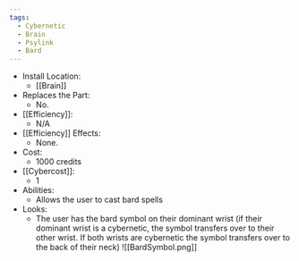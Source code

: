 ```yaml
---
tags:
  - Cybernetic
  - Brain
  - Psylink
  - Bard
---
```

* Install Location:
	* [[Brain]]
* Replaces the Part:
	* No.
* [[Efficiency]]:
	* N/A
* [[Efficiency]] Effects:
	- None.
* Cost:
	* 1000 credits
* [[Cybercost]]:
	* 1
* Abilities:
	* Allows the user to cast bard spells
* Looks:
	* The user has the bard symbol on their dominant wrist (if their dominant wrist is a cybernetic, the symbol transfers over to their other wrist. If both wrists are cybernetic the symbol transfers over to the back of their neck)
	![[BardSymbol.png]]